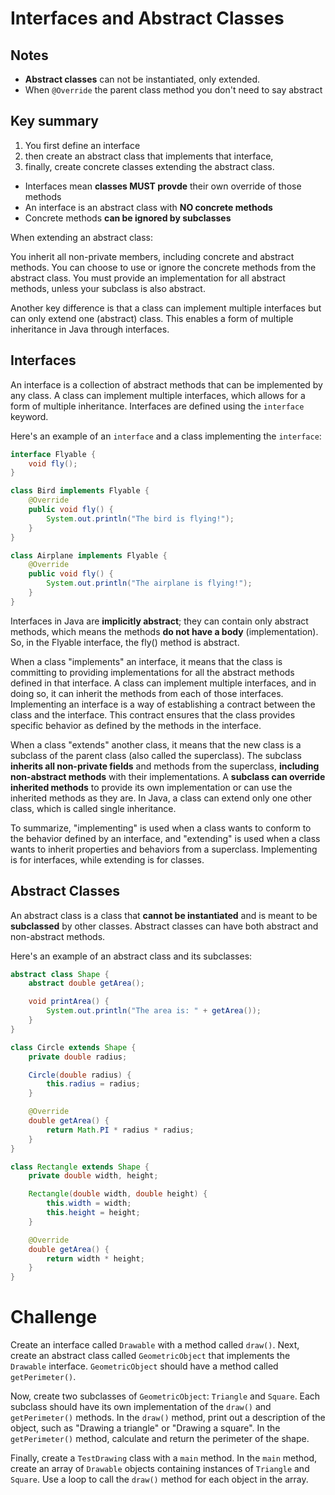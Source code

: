# Interfaces and Abstract Classes

## Notes  

- **Abstract classes** can not be instantiated, only extended.
- When `@Override` the parent class method you don't need to say abstract  




## Key summary

1. You first define an interface
2. then create an abstract class that implements that interface, 
3. finally, create concrete classes extending the abstract class.



- Interfaces mean **classes MUST provde** their own override of those methods
- An interface is an abstract class with **NO concrete methods**
- Concrete methods **can be ignored by subclasses**

When extending an abstract class:

You inherit all non-private members, including concrete and abstract methods.
You can choose to use or ignore the concrete methods from the abstract class.
You must provide an implementation for all abstract methods, unless your subclass is also abstract.

  

Another key difference is that a class can implement multiple interfaces but can only extend one (abstract) class. This enables a form of multiple inheritance in Java through interfaces.


## Interfaces  

An interface is a collection of abstract methods that can be implemented by any class. A class can implement multiple interfaces, which allows for a form of multiple inheritance. Interfaces are defined using the `interface` keyword.

Here's an example of an `interface` and a class implementing the `interface`:  


```java
interface Flyable {
    void fly();
}

class Bird implements Flyable {
    @Override
    public void fly() {
        System.out.println("The bird is flying!");
    }
}

class Airplane implements Flyable {
    @Override
    public void fly() {
        System.out.println("The airplane is flying!");
    }
}
```  

Interfaces in Java are **implicitly abstract**; they can contain only abstract methods, which means the methods **do not have a body** (implementation). So, in the Flyable interface, the fly() method is abstract.


When a class "implements" an interface, it means that the class is committing to providing implementations for all the abstract methods defined in that interface. A class can implement multiple interfaces, and in doing so, it can inherit the methods from each of those interfaces. Implementing an interface is a way of establishing a contract between the class and the interface. This contract ensures that the class provides specific behavior as defined by the methods in the interface.

When a class "extends" another class, it means that the new class is a subclass of the parent class (also called the superclass). The subclass **inherits all non-private fields** and methods from the superclass, **including non-abstract methods** with their implementations. A **subclass can override inherited methods** to provide its own implementation or can use the inherited methods as they are. In Java, a class can extend only one other class, which is called single inheritance.

To summarize, "implementing" is used when a class wants to conform to the behavior defined by an interface, and "extending" is used when a class wants to inherit properties and behaviors from a superclass. Implementing is for interfaces, while extending is for classes.

## Abstract Classes  

An abstract class is a class that **cannot be instantiated** and is meant to be **subclassed** by other classes. Abstract classes can have both abstract and non-abstract methods.

Here's an example of an abstract class and its subclasses:  

```java
abstract class Shape {
    abstract double getArea();

    void printArea() {
        System.out.println("The area is: " + getArea());
    }
}

class Circle extends Shape {
    private double radius;

    Circle(double radius) {
        this.radius = radius;
    }

    @Override
    double getArea() {
        return Math.PI * radius * radius;
    }
}

class Rectangle extends Shape {
    private double width, height;

    Rectangle(double width, double height) {
        this.width = width;
        this.height = height;
    }

    @Override
    double getArea() {
        return width * height;
    }
}
```








# Challenge

Create an interface called `Drawable` with a method called `draw()`. Next, create an abstract class called `GeometricObject` that implements the `Drawable` interface. `GeometricObject` should have a method called `getPerimeter()`.

Now, create two subclasses of `GeometricObject`: `Triangle` and `Square`. Each subclass should have its own implementation of the `draw()` and `getPerimeter()` methods. In the `draw()` method, print out a description of the object, such as "Drawing a triangle" or "Drawing a square". In the `getPerimeter()` method, calculate and return the perimeter of the shape.

Finally, create a `TestDrawing` class with a `main` method. In the `main` method, create an array of `Drawable` objects containing instances of `Triangle` and `Square`. Use a loop to call the `draw()` method for each object in the array.
